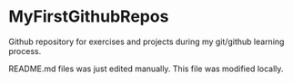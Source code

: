 # MyFirstGithubRepos
Github repository for exercises and projects during my git/github learning process.


README.md files was just edited manually. This file was modified locally.
